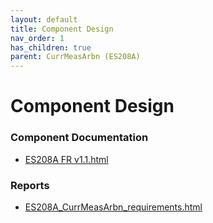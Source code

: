 ```yaml
---
layout: default
title: Component Design
nav_order: 1
has_children: true
parent: CurrMeasArbn (ES208A)
---
```

# Component Design
### Component Documentation

- [ES208A FR v1.1.html](Doc/ES208A%20FR%20v1.1.html)

### Reports

- [ES208A_CurrMeasArbn_requirements.html](Reports/ES208A_CurrMeasArbn_requirements.html)

